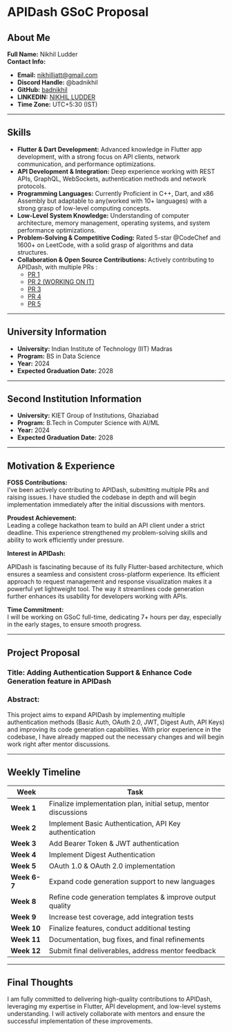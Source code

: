 # APIDash GSoC Proposal

## About Me

**Full Name:** Nikhil Ludder  
**Contact Info:**

- **Email:** [nikhilljatt@gmail.com](mailto:nikhilljatt@gmail.com)
- **Discord Handle:** @badnikhil
- **GitHub:** [badnikhil](https://github.com/badnikhil)
- **LINKEDIN:** [NIKHIL LUDDER](www.linkedin.com/in/nikhil-ludder-ba631216b)
- **Time Zone:** UTC+5:30 (IST)

---

## Skills

- **Flutter & Dart Development:** Advanced knowledge in Flutter app development, with a strong focus on API clients, network communication, and performance optimizations.
- **API Development & Integration:** Deep experience working with REST APIs, GraphQL, WebSockets, authentication methods and network protocols.
- **Programming Languages:** Currently Proficient in C++, Dart, and x86 Assembly but adaptable to any(worked with 10+ languages) with a strong grasp of low-level computing concepts.
- **Low-Level System Knowledge:** Understanding of computer architecture, memory management, operating systems, and system performance optimizations.
- **Problem-Solving & Competitive Coding:** Rated 5-star @CodeChef and 1600+ on LeetCode, with a solid grasp of algorithms and data structures.
- **Collaboration & Open Source Contributions:** Actively contributing to APIDash, with multiple PRs :
  - [PR 1](https://github.com/foss42/apidash/pull/693)
  - [PR 2 (WORKING ON IT)](https://github.com/foss42/apidash/pull/681)
  - [PR 3](https://github.com/foss42/apidash/pull/670)
  - [PR 4](https://github.com/foss42/apidash/pull/654)
  - [PR 5](https://github.com/foss42/apidash/pull/649)

---

## University Information

- **University:** Indian Institute of Technology (IIT) Madras  
- **Program:** BS in Data Science  
- **Year:** 2024  
- **Expected Graduation Date:** 2028  

---

## Second Institution Information

- **University:** KIET Group of Institutions, Ghaziabad  
- **Program:** B.Tech in Computer Science with AI/ML  
- **Year:** 2024  
- **Expected Graduation Date:** 2028  

---

## Motivation & Experience

**FOSS Contributions:**  
I’ve been actively contributing to APIDash, submitting multiple PRs and raising issues. I have studied the codebase in depth and will begin implementation immediately after the initial discussions with mentors.

**Proudest Achievement:**  
Leading a college hackathon team to build an API client under a strict deadline. This experience strengthened my problem-solving skills and ability to work efficiently under pressure.

**Interest in APIDash:**

APIDash is fascinating because of its fully Flutter-based architecture, which ensures a seamless and consistent cross-platform experience. Its efficient approach to  request management and response visualization makes it a powerful yet lightweight tool. The way it streamlines code generation further enhances its usability for developers working with APIs.

**Time Commitment:**  
I will be working on GSoC full-time, dedicating 7+ hours per day, especially in the early stages, to ensure smooth progress.

---

## Project Proposal

### **Title:** Adding Authentication Support & Enhance Code Generation feature in APIDash  

### **Abstract:**  
This project aims to expand APIDash by implementing multiple authentication methods (Basic Auth, OAuth 2.0, JWT, Digest Auth, API Keys) and improving its code generation capabilities. With prior experience in the codebase, I have already mapped out the necessary changes and will begin work right after mentor discussions.

---

## Weekly Timeline

| Week | Task |
|------|------|
| **Week 1** | Finalize implementation plan, initial setup, mentor discussions |
| **Week 2** | Implement Basic Authentication, API Key authentication |
| **Week 3** | Add Bearer Token & JWT authentication |
| **Week 4** | Implement Digest Authentication |
| **Week 5** | OAuth 1.0 & OAuth 2.0 implementation |
| **Week 6-7** | Expand code generation support to new languages |
| **Week 8** | Refine code generation templates & improve output quality |
| **Week 9** | Increase test coverage, add integration tests |
| **Week 10** | Finalize features, conduct additional testing |
| **Week 11** | Documentation, bug fixes, and final refinements |
| **Week 12** | Submit final deliverables, address mentor feedback |

---

## Final Thoughts

I am fully committed to delivering high-quality contributions to APIDash, leveraging my expertise in Flutter, API development, and low-level systems understanding. I will actively collaborate with mentors and ensure the successful implementation of these improvements.
